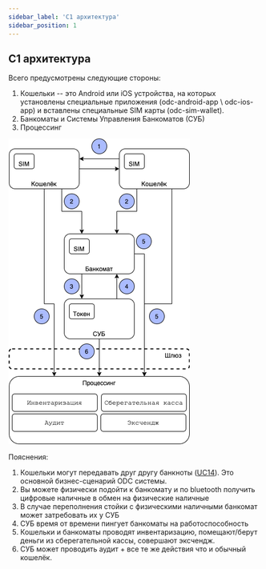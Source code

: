 ```yaml
---
sidebar_label: 'С1 архитектура'
sidebar_position: 1
---
```

## C1 архитектура

Всего предусмотрены следующие стороны:
1. Кошельки -- это Android или iOS устройства,
   на которых установлены специальные приложения
   (odc-android-app \ odc-ios-app)
   и вставлены специальные SIM карты
   (odc-sim-wallet).
2. Банкоматы и Системы Управления Банкоматов (СУБ)
3. Процессинг

![](../../diagrams/arch/c1.png)

Пояснения:
1. Кошельки могут передавать друг другу банкноты ([UC14](../user_cases/uc14.md)). 
Это основной бизнес-сценарий ODC системы.
2. Вы можете физически подойти к банкомату и по bluetooth получить цифровые наличные в обмен на физические наличные
3. В случае переполнения стойки с физическими наличными банкомат может затребовать их у СУБ
4. СУБ время от времени пингует банкоматы на работоспособность
5. Кошельки и банкоматы проводят инвентаризацию, помещают/берут деньги из сберегательной кассы, совершают эксчендж.
6. СУБ может проводить аудит + все те же действия что и обычный кошелёк. 

